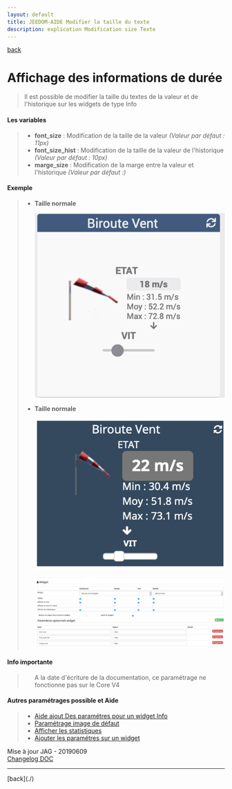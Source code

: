 ```yaml
---
layout: default
title: JEEDOM-AIDE Modifier la taille du texte
description: explication Modification size Texte
---
```

[back](./)
# Affichage des informations de durée
<blockquote>
    Il est possible de modifier la taille du textes de la valeur et de l'historique sur les widgets de type Info
</blockquote>

<h4 id="Size">Les variables</h4>
<blockquote>
        <ul>
            <li><b>font_size</b> : Modification de la taille de la valeur <i>(Valeur par défaut : 11px)</i></li>
            <li><b>font_size_hist</b> : Modification de la taille de la valeur de l'historique <i>(Valeur par défaut : 10px)</i></li>
            <li><b>marge_size</b> : Modification de la marge entre la valeur et l'historique <i>(Valeur par défaut :)</i></li>
        </ul>
</blockquote>

<h4 id="Exemple">Exemple</h4>
<blockquote>
    <ul>
        <li><b>Taille normale</b></li>
        <p><img src="Img/AIDE-CONFIG-SIZE%201.png" alt="Size normal" /></p>
        <li><b>Taille normale</b></li>
        <p><img src="Img/AIDE-CONFIG-SIZE%202.png" alt="Size" /></p>
        <p><img src="Img/AIDE-CONFIG-SIZE%203.png" alt="Size réglage" /></p>
        </ul>
</blockquote>


<h4 id="Error">Info importante</i></h4>
<blockquote>
        <ul>
A la date d'écriture de la documentation, ce paramétrage ne fonctionne pas sur le Core V4
        </ul>
</blockquote>

<h4 id="Aide">Autres paramétrages possible et Aide</h4>
<blockquote>
        <ul>
            <li><a href="JEEDOM-AIDE-CONFIG-INFO.html">Aide ajout Des paramétres pour un widget Info</a></li>
            <li><a href="JEEDOM-AIDE-Error.html">Paramétrage image de défaut</a></li>
            <li><a href="JEEDOM-AIDE-STATS.html">Afficher les statistiques</a></li>
            <li><a href="JEEDOM-AIDE-PARA.html">Ajouter les paramétres sur un widget</a></li>
        </ul>
</blockquote>

<dl>
    <dt>Mise à jour JAG - 20190609<br/>
    <a href="https://github.com/JEALG/JEEDOM-Widget_JAG-doc/commits/master">Changelog DOC</a></dt>
</dl>
<hr />
[back](./)
